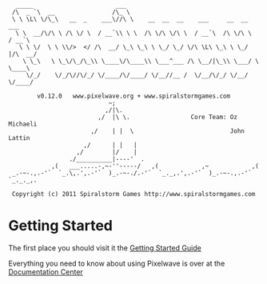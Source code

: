       _____                       ___                                            
     /\  _ `\  __                /\_ \                                           
     \ \ \L\ \/\_\   __  _    ___\//\ \    __  __  __    ___     __  __    ___   
      \ \  __/\/\ \ /\ \/ \  / __`\\ \ \  /\ \/\ \/\ \  / __`\  /\ \/\ \  / __`\ 
       \ \ \/  \ \ \\/>  </ /\  __/ \_\ \_\ \ \_/ \_/ \/\ \L\ \_\ \ \_/ |/\  __/ 
        \ \_\   \ \_\/\_/\_\\ \____\/\____\\ \___^___ /\ \__/|\_\\ \___/ \ \____\
         \/_/    \/_/\//\/_/ \/____/\/____/ \/__//__ /  \/__/\/_/ \/__/   \/____/
           
            v0.12.0   www.pixelwave.org + www.spiralstormgames.com
                                ~;   
                               ,/|\.           
                             ,/  |\ \.                 Core Team: Oz Michaeli
                           ,/    | |  \                           John Lattin
                         ,/      | |   |
                       ,/        |/    |
                     ./__________|----'  .
                ,(   ___.....-,~-''-----/   ,(            ,~            ,(        
     _.-~-.,.-'`  `_.\,.',.-'`  )_.-~-./.-'`  `_._,.',.-'`  )_.-~-.,.-'`  `_._._,.
     
     Copyright (c) 2011 Spiralstorm Games http://www.spiralstormgames.com

Getting Started
================

The first place you should visit it the [Getting Started Guide](http://www.pixelwave.org/docs/Getting_Started_Guide)

Everything you need to know about using Pixelwave is over at the [Documentation Center](http://www.pixelwave.org/docs)